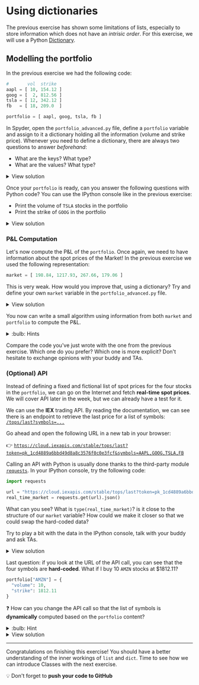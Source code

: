 # Using dictionaries

The previous exercise has shown some limitations of lists, especially to store information which does not have an _intrisic order_. For this exercise, we will use a Python [Dictionary](https://docs.python.org/3/tutorial/datastructures.html#dictionaries).

## Modelling the portfolio

In the previous exercise we had the following code:

```python
#       vol  strike
aapl = [ 10, 154.12 ]
goog = [  2, 812.56 ]
tsla = [ 12, 342.12 ]
fb   = [ 18, 209.0  ]

portfolio = [ aapl, goog, tsla, fb ]
```

In Spyder, open the `portfolio_advanced.py` file, define a `portfolio` variable and assign to it a dictionary holding all the information (volume and strike price). Whenever you need to define a dictionary, there are always two questions to answer _beforehand_:

- What are the keys? What type?
- What are the values? What type?

<details><summary markdown='span'>View solution
</summary>

We are going to store the stock symbol as keys (`AAPL`, `GOOG`, etc.) and we can also decide to store a dictionary as value to hold volume and strike.

```python
# portfolio_advanced.py
portfolio = {
  "AAPL": {
    "volume": 10,
    "strike": 154.12
  },
  "GOOG": {
    "volume": 2,
    "strike": 812.56
  },
  "TSLA": {
    "volume": 12,
    "strike": 342.12
  },
  "FB": {
    "volume": 18,
    "strike": 209.0
  }
}
```

</details>

Once your `portfolio` is ready, can you answer the following questions with Python code? You can use the IPython console like in the previous exercise:

- Print the volume of `TSLA` stocks in the portfolio
- Print the strike of `GOOG` in the portfolio

<details><summary markdown='span'>View solution
</summary>

```python
print(portfolio['TSLA']['volume'])
print(portfolio['GOOG']['strike'])
```

</details>


### P&L Computation

Let's now compute the P&L of the `portfolio`. Once again, we need to have information about the spot prices of the Market! In the previous exercise we used the following representation:

```python
market = [ 198.84, 1217.93, 267.66, 179.06 ]
```

This is very weak. How would you improve that, using a dictionary? Try and define your own `market` variable in the `portfolio_advanced.py` file.

<details><summary markdown='span'>View solution
</summary>

Once again, we can (and should!) use the stock symbol as keys:

```python
market = {
  "AAPL":  198.84,
  "GOOG": 1217.93,
  "TSLA":  267.66,
  "FB":    179.06
}
```

</details>

You now can write a small algorithm using information from both `market` and `portfolio` to compute the P&L.

<details><summary markdown='span'> :bulb: Hints
</summary>

You should find the same loss as the previous exercise as we took the exact same numerical value!

If you don't remember how to use a `for` loop over a Dictionary, [read this article](https://dev-notes.eu/2017/09/iterating-over-dictionary-in-python/)

</details>

Compare the code you've just wrote with the one from the previous exercise. Which one do you prefer? Which one is more explicit? Don't hesitate to exchange opinions with your buddy and TAs.

### (Optional) API

Instead of defining a fixed and fictional list of spot prices for the four stocks in the `portfolio`, we can go on the Internet and fetch **real-time spot prices**. We will cover API later in the week, but we can already have a test for it.

We can use the **IEX** trading API. By reading the documentation, we can see there is an endpoint to retrieve the last price for a list of symbols: [`/tops/last?symbols=...`](https://iextrading.com/developer/docs/#last)

Go ahead and open the following URL in a new tab in your browser:

:point_right: [`https://cloud.iexapis.com/stable/tops/last?token=pk_1cd4889a6bbd49d8a8c3576f0c0e3fcf&symbols=AAPL,GOOG,TSLA,FB`](https://cloud.iexapis.com/stable/tops/last?token=pk_1cd4889a6bbd49d8a8c3576f0c0e3fcf&symbols=AAPL,GOOG,TSLA,FB)

Calling an API with Python is usually done thanks to the third-party module [`requests`](http://docs.python-requests.org/en/master/). In your IPython console, try the following code:

```python
import requests

url = "https://cloud.iexapis.com/stable/tops/last?token=pk_1cd4889a6bbd49d8a8c3576f0c0e3fcf&symbols=AAPL,GOOG,TSLA,FB"
real_time_market = requests.get(url).json()
```

What can you see? What is `type(real_time_market)`? is it close to the structure of our `market` variable? How could we make it closer so that we could swap the hard-coded data?

Try to play a bit with the data in the IPython console, talk with your buddy and ask TAs.

<details><summary markdown='span'>View solution
</summary>

The idea is to iterate over the `real_time_market` list and extract information to build the `market` dictionary:

```python
market = {}

for stock in real_time_market:
    market[stock['symbol']] = stock['price']
```

These 3 lines of code can actually be replaced by a **list comprehension**:

```python
market = dict((stock['symbol'], stock['price']) for stock in real_time_market)
```

</details>

Last question: if you look at the URL of the API call, you can see that the four symbols are **hard-coded**. What if I buy 10 `AMZN` stocks at $1812.11?

```python
portfolio["AMZN"] = {
  "volume": 10,
  "strike": 1812.11
}
```

:question: How can you change the API call so that the list of symbols is **dynamically** computed based on the `portfolio` content?

<details><summary markdown='span'> :bulb: Hint
</summary>

You need to use the [`.keys()`](https://www.tutorialspoint.com/python/dictionary_keys.htm) method on a Dictionary and the [`.join()`](https://www.tutorialspoint.com/python/string_join.htm) on a string

</details>

<details><summary markdown='span'>View solution
</summary>

You need to update your code with the following:

```python
symbols = ",".join(portfolio.keys())
url = f"https://api.iextrading.com/1.0/tops/last?token=pk_1cd4889a6bbd49d8a8c3576f0c0e3fcf&symbols={symbols}"
real_time_market = requests.get(url).json()
```

</details>

---

Congratulations on finishing this exercise! You should have a better understanding of the inner workings of `list` and `dict`. Time to see how we can introduce Classes with the next exercise.

:bulb: Don't forget to **push your code to GitHub**
